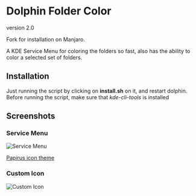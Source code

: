Dolphin Folder Color 
====================
version 2.0

Fork for installation on Manjaro.

A KDE Service Menu for coloring the folders so fast, also has the ability to color a selected set of folders.

## Installation
  Just running the script by clicking on **install.sh** on it, and restart dolphin. Before running the script, make sure that *kde-cli-tools* is installed

## Screenshots
### Service Menu
 ![Service Menu](screenshot1.png)
 
 
 [Papirus icon theme](https://github.com/PapirusDevelopmentTeam/papirus-icon-theme)
### Custom Icon
 ![Custom Icon](screenshot2.png)

